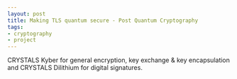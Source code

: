 ```yaml
---
layout: post
title: Making TLS quantum secure - Post Quantum Cryptography
tags: 
- cryptography
- project
---
```

CRYSTALS Kyber for general encryption, key exchange & key encapsulation and CRYSTALS Dilithium for digital signatures.